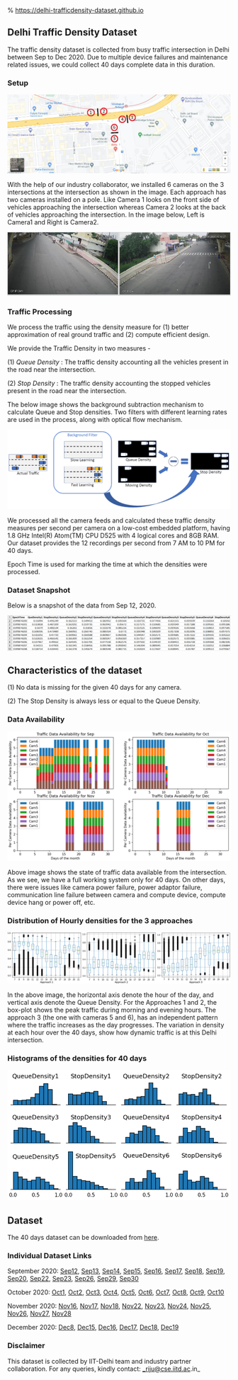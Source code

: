 % https://delhi-trafficdensity-dataset.github.io

## Delhi Traffic Density Dataset

The traffic density dataset is collected from busy traffic intersection in Delhi between Sep to Dec 2020. 
Due to multiple device failures and maintenance related issues, we could collect 40 days complete data in this duration.

### Setup

![Location](assets/location.png)

With the help of our industry collaborator, we installed 6 cameras on the 3 intersections at the intersection as shown in the image.
Each approach has two cameras installed on a pole. 
Like Camera 1 looks on the front side of vehicles approaching the intersection 
whereas Camera 2 looks at the back of vehicles approaching the intersection. 
In the image below, Left is Camera1 and Right is Camera2.

![Cameras](assets/camera.png)


### Traffic Processing

We process the traffic using the density measure for 
(1) better approximation of real ground traffic and 
(2) compute efficient design.

We provide the Traffic Density in two measures -

(1) _Queue Density_ : The traffic density accounting all the vehicles present in the road near the intersection.

(2) _Stop Density_ : The traffic density accounting the stopped vehicles present in the road near the intersection.

The below image shows the background subtraction mechanism to calculate Queue and Stop densities. 
Two filters with different learning rates are used in the process, along with optical flow mechanism.

![bksub](assets/bksub.png)

We processed all the camera feeds and calculated these traffic density measures per second per camera on a 
low-cost embedded platform, having 1.8 GHz Intel(R) Atom(TM) CPU D525 with 4 logical cores and 8GB RAM.
Our dataset provides the 12 recordings per second from 7 AM to 10 PM for 40 days.

Epoch Time is used for marking the time at which the densities were processed. 

### Dataset Snapshot

Below is a snapshot of the data from Sep 12, 2020.

![Sample](assets/sampledata.png)

## Characteristics of the dataset

(1) No data is missing for the given 40 days for any camera.

(2) The Stop Density is always less or equal to the Queue Density.

### Data Availability

![avail](assets/data_availability.png)

Above image shows the state of traffic data available from the intersection. 
As we see, we have a full working system only for 40 days.
On other days, there were issues like camera power failure, power adaptor failure, 
communication line failure between camera and compute device, compute device hang or power off, etc.

### Distribution of Hourly densities for the 3 approaches

![patterns](assets/trafficpatterns.png)

In the above image, the horizontal axis denote the hour of the day, 
and vertical axis denote the Queue Density. 
For the Approaches 1 and 2,
the box-plot shows the peak traffic during morning and evening hours. 
The approach 3 (the one with cameras 5 and 6),
has an independent pattern where the traffic increases as the day progresses. 
The variation in density at each hour over the 40 days, 
show how dynamic traffic is at this Delhi intersection.

### Histograms of the densities for 40 days

![hist](assets/histograms.png)

## Dataset

The 40 days dataset can be downloaded from [here](DelhiTrafficDensityDataset.zip).

### Individual Dataset Links

September 2020: [Sep12](dataset/Sep12.csv.gz), [Sep13](dataset/Sep13.csv.gz), [Sep14](dataset/Sep14.csv.gz), [Sep15](dataset/Sep15.csv.gz), [Sep16](dataset/Sep16.csv.gz), [Sep17](dataset/Sep17.csv.gz), [Sep18](dataset/Sep18.csv.gz), [Sep19](dataset/Sep19.csv.gz), [Sep20](dataset/Sep20.csv.gz), [Sep22](dataset/Sep22.csv.gz), [Sep23](dataset/Sep23.csv.gz), [Sep26](dataset/Sep26.csv.gz), [Sep29](dataset/Sep29.csv.gz), [Sep30](dataset/Sep30.csv.gz)

October 2020: [Oct1](dataset/Oct1.csv.gz), [Oct2](dataset/Oct2.csv.gz), [Oct3](dataset/Oct3.csv.gz), [Oct4](dataset/Oct4.csv.gz), [Oct5](dataset/Oct5.csv.gz), [Oct6](dataset/Oct6.csv.gz), [Oct7](dataset/Oct7.csv.gz), [Oct8](dataset/Oct8.csv.gz), [Oct9](dataset/Oct9.csv.gz), [Oct10](dataset/Oct10.csv.gz)

November 2020: [Nov16](dataset/Nov16.csv.gz), [Nov17](dataset/Nov17.csv.gz), [Nov18](dataset/Nov18.csv.gz), [Nov22](dataset/Nov22.csv.gz), [Nov23](dataset/Nov23.csv.gz), [Nov24](dataset/Nov24.csv.gz), [Nov25](dataset/Nov25.csv.gz), [Nov26](dataset/Nov26.csv.gz), [Nov27](dataset/Nov27.csv.gz), [Nov28](dataset/Nov28.csv.gz)

December 2020: [Dec8](dataset/Dec8.csv.gz), [Dec15](dataset/Dec15.csv.gz), [Dec16](dataset/Dec16.csv.gz), [Dec17](dataset/Dec17.csv.gz), [Dec18](dataset/Dec18.csv.gz), [Dec19](dataset/Dec19.csv.gz)

### Disclaimer

This dataset is collected by IIT-Delhi team and industry partner collaboration.
For any queries, kindly contact: _riju@cse.iitd.ac.in_
